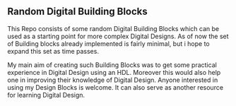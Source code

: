 ## Random Digital Building Blocks

This Repo consists of some random Digital Building Blocks which can be used as a starting point for more complex Digital Designs.
As of now the set of Building blocks already implemented is fairly minimal, but i hope to expand this set as time passes.

My main aim of creating such Building Blocks was to get some practical experience in Digital Design using an HDL. Moreover this would also help one in improving their knowledge of Digital Design.
Anyone interested in using my Design Blocks is welcome. It can also serve as another resource for learning Digital Design.  

